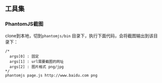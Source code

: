 ## 工具集
### PhantomJS截图
clone到本地，切到````phantomjs/bin```` 目录下，执行下面代码，会将截图输出到该目录下：
````
/*
  args[0] : 固定
  args[1] : url需要截图的网址
  args[2] : 图片格式 png/jpg
*/
phantomjs page.js http://www.baidu.com png
````

